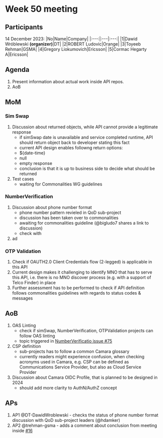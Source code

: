 # Week 50 meeting

## Participants

14 December 2023:
|No|Name|Company|
|:---:|:---|:---:|
|1|Dawid Wróblewski **(organizer)**|DT|
|2|ROBERT Ludovic|Orange|
|3|Toyeeb Rehman|GSMA|
|4|Gregory Liokumovich|Ericsson|
|5|Cormac Hegarty A|Ericsson|

## Agenda

1. Present information about actual work inside API repos.
2. AoB

## MoM

### Sim Swap

1. Discussion about returned objects, while API cannot provide a legitimate response
   * if simSwap date is unavailable and service completed runtime, API should return object back to developer stating this fact
   * current API design enables followng return options:
    - ${date-time}
    - null
    - empty response
   * conclusion is that it is up to business side to decide what should be returned
2. Test cases
   * waiting for Commonalities WG guidelines

### NumberVerification
1. Discussion about phone number format
   * phone number pattern revieled in QoD sub-project
   * discussion has been taken over to commonalities
   * awaiting for commonalities guideline (@bigludo7 shares a link to discussion)
   * check with 
2. ad

### OTP Validation

1. Check if OAUTH2.0 Client Credentials flow (2-legged) is applicable in this API
2. Current design makes it challenging to identify MNO that has to serve this API, i.e. there is no MNO discover process (e.g. with a support of Telco Finder) in place
3. Further assessment has to be performed to check if API definition follows commonalities guidelines with regards to status codes & messages 

## AoB

1. OAS Linting
   * check if simSwap, NumberVerification, OTPValidation projects can follow OAS linting
   * topic triggered in [NumberVerificatio issue #75](https://github.com/camaraproject/NumberVerification/issues/75)
2. CSP definition
   * sub-projects has to follow a common Camara glossary
   * currently readers might experience confusion, when checking acronyms used in Camara, e.g. CSP can be defined as Communications Service Provider, but also as Cloud Service Provider
3. Discussion about Camara OIDC Profile, that is planned to be designed in 2024
   * should add more clarity to AuthN/AuthZ concept

## APs
1. AP1 @DT-DawidWroblewski - checks the status of phone number format discussion with QoD sub-project leaders (@hdamker)
2. AP2 @trehman-gsma - adds a comment about conclusion from meeting inside [#16](https://github.com/camaraproject/SimSwap/issues/16)
